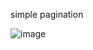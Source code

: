 simple pagination 

![image](https://github.com/praveenganthp/dom-day-3-pagination/assets/87014435/a5ef64c3-76cd-4a4c-8bdd-798abf92d56d)

